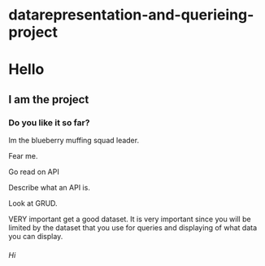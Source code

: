 # datarepresentation-and-querieing-project
# Hello
## I am the project
### Do you like it so far?

Im the blueberry muffing squad leader.

Fear me.

Go read on API

Describe what an API is.

Look at GRUD.

VERY important get a good dataset.
It is very important since you will be limited by the dataset that you use for queries and displaying of what data you can display.
###### Hi
